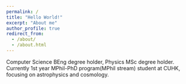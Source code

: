```yaml
---
permalink: /
title: "Hello World!"
excerpt: "About me"
author_profile: true
redirect_from: 
  - /about/
  - /about.html
---
```


Computer Science BEng degree holder, Physics MSc degree holder. Currently 1st year MPhil-PhD program(MPhil stream) student at CUHK, focusing on astrophysics and cosmology.
